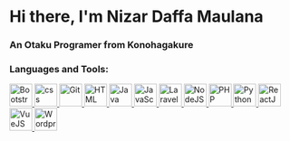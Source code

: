 <h1>Hi there, I'm Nizar Daffa Maulana</h1>

<h3>An Otaku Programer from Konohagakure</h3>

<h3>Languages and Tools:</h3>

<!-- Bootstrap -->
<a href="https://getbootstrap.com" target="_blank">
    <img src="https://upload.wikimedia.org/wikipedia/commons/b/b2/Bootstrap_logo.svg" alt="Bootstrap" height="40">
</a>

<!-- CSS -->
<a href="https://www.w3schools.com/css/default.asp" target="_blank">
    <img src="https://camo.githubusercontent.com/119b29ca4b9d31cf3969a94eb57fcfbbea0879b493c09c89dc6d4b7fb9e0dc37/68747470733a2f2f63646e2e776f726c64766563746f726c6f676f2e636f6d2f6c6f676f732f6373732d332e737667" alt="css" height="40">
</a>

<!-- Git -->
<a href="https://git-scm.com/" target="_blank">
    <img src="https://mbobs.id/wp-content/uploads/2020/06/Git-Icon-1788C.png" alt="Git" height="40">
</a>

<!-- HTML -->
<a href="https://www.w3schools.com/html/default.asp" target="_blank">
    <img src="https://cdn-icons-png.flaticon.com/512/732/732212.png?w=826&t=st=1678248013~exp=1678248613~hmac=db062c502551f1a5d94ec8ee01ab25699fc684d82f67ccae9d929a2bbf0ca964" alt="HTML" height="40">
</a>

<!-- Java -->
<a href="https://www.java.com/en/" target="_blank">
    <img src="https://cdn-icons-png.flaticon.com/512/5968/5968282.png" alt="Java" height="40">
</a>

<!-- JS -->
<a href="https://www.w3schools.com/js/default.asp" target="_blank">
    <img src="https://www.javascripttutorial.net/wp-content/uploads/2021/04/JavaScript-Tutorial.svg" alt="JavaScript" height="40">
</a>

<!-- Laravel -->
<a href="https://laravel.com/" target="_blank">
    <img src="https://upload.wikimedia.org/wikipedia/commons/thumb/9/9a/Laravel.svg/1024px-Laravel.svg.png" alt="Laravel" height="40">
</a>

<!-- Node -->
<a href="https://nodejs.org/en/" target="_blank">
    <img src="https://upload.wikimedia.org/wikipedia/commons/d/d9/Node.js_logo.svg" alt="NodeJS" height="40">
</a>

<!-- PHP -->
<a href="https://www.php.net/" target="_blank">
    <img src="https://upload.wikimedia.org/wikipedia/commons/2/27/PHP-logo.svg" alt="PHP" height="40">
</a>

<!-- Python -->
<a href="https://www.python.org/" target="_blank">
    <img src="https://upload.wikimedia.org/wikipedia/commons/c/c3/Python-logo-notext.svg" alt="Python" height="40">
</a>

<!-- React -->
<a href="https://reactjs.org/" target="_blank">
    <img src="https://upload.wikimedia.org/wikipedia/commons/a/a7/React-icon.svg" alt="ReactJS" height="40">
</a>

<!-- Vue -->
<a href="https://vuejs.org/" target="_blank">
    <img src="https://upload.wikimedia.org/wikipedia/commons/9/95/Vue.js_Logo_2.svg" alt="VueJS" height="40">
</a>

<!-- Wordpress -->
<a href="https://wordpress.org/" target="_blank">
    <img src="https://upload.wikimedia.org/wikipedia/commons/9/98/WordPress_blue_logo.svg" alt="Wordpress" height="40">
</a>